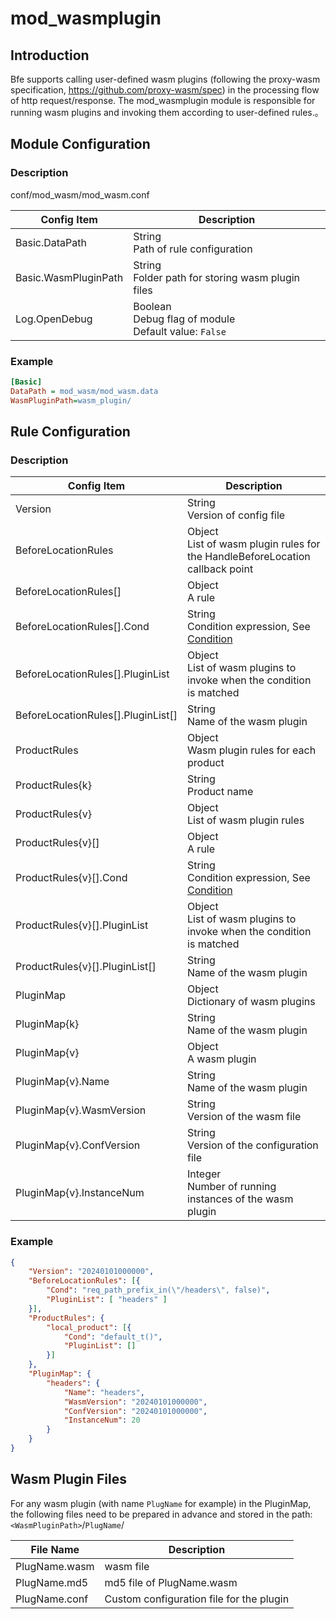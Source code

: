 # mod_wasmplugin

## Introduction

Bfe supports calling user-defined wasm plugins (following the proxy-wasm specification, https://github.com/proxy-wasm/spec) in the processing flow of http request/response.
The mod_wasmplugin module is responsible for running wasm plugins and invoking them according to user-defined rules.。

## Module Configuration

### Description

conf/mod_wasm/mod_wasm.conf

| Config Item                | Description                                        |
| ---------------------| ------------------------------------------- |
| Basic.DataPath            | String<br>Path of rule configuration |
| Basic.WasmPluginPath      | String<br>Folder path for storing wasm plugin files |
| Log.OpenDebug           | Boolean<br>Debug flag of module<br>Default value: `False` |

### Example

```ini
[Basic]
DataPath = mod_wasm/mod_wasm.data
WasmPluginPath=wasm_plugin/
```

## Rule Configuration

### Description

| Config Item                | Description                                        |
| ------- | -------------------------------------------------------------- |
| Version | String<br>Version of config file |
| BeforeLocationRules | Object<br>List of wasm plugin rules for the HandleBeforeLocation callback point |
| BeforeLocationRules[] | Object<br>A rule |
| BeforeLocationRules[].Cond | String<br>Condition expression, See [Condition](../../condition/condition_grammar.md) |
| BeforeLocationRules[].PluginList | Object<br>List of wasm plugins to invoke when the condition is matched |
| BeforeLocationRules[].PluginList[] | String<br>Name of the wasm plugin |
| ProductRules | Object<br>Wasm plugin rules for each product |
| ProductRules{k} | String<br>Product name |
| ProductRules{v} | Object<br>List of wasm plugin rules |
| ProductRules{v}[] | Object<br>A rule |
| ProductRules{v}[].Cond | String<br>Condition expression, See [Condition](../../condition/condition_grammar.md) |
| ProductRules{v}[].PluginList | Object<br>List of wasm plugins to invoke when the condition is matched |
| ProductRules{v}[].PluginList[] | String<br>Name of the wasm plugin |
| PluginMap | Object<br>Dictionary of wasm plugins |
| PluginMap{k} | String<br>Name of the wasm plugin |
| PluginMap{v} | Object<br>A wasm plugin |
| PluginMap{v}.Name | String<br>Name of the wasm plugin |
| PluginMap{v}.WasmVersion | String<br>Version of the wasm file |
| PluginMap{v}.ConfVersion | String<br>Version of the configuration file |
| PluginMap{v}.InstanceNum | Integer<br>Number of running instances of the wasm plugin |

### Example

```json
{
    "Version": "20240101000000",
    "BeforeLocationRules": [{
        "Cond": "req_path_prefix_in(\"/headers\", false)",
        "PluginList": [ "headers" ]
    }],
    "ProductRules": {
        "local_product": [{
            "Cond": "default_t()",
            "PluginList": []
        }]
    },
    "PluginMap": {
        "headers": {
            "Name": "headers",
            "WasmVersion": "20240101000000",
            "ConfVersion": "20240101000000",
            "InstanceNum": 20
        }
    }
}
```

## Wasm Plugin Files

For any wasm plugin (with name `PlugName` for example) in the PluginMap, the following files need to be prepared in advance and stored in the path: `<WasmPluginPath>`/`PlugName`/

| File Name  | Description |
| ------- | -------------------------------------------------------------- |
| PlugName.wasm | wasm file |
| PlugName.md5 | md5 file of PlugName.wasm |
| PlugName.conf | Custom configuration file for the plugin |
